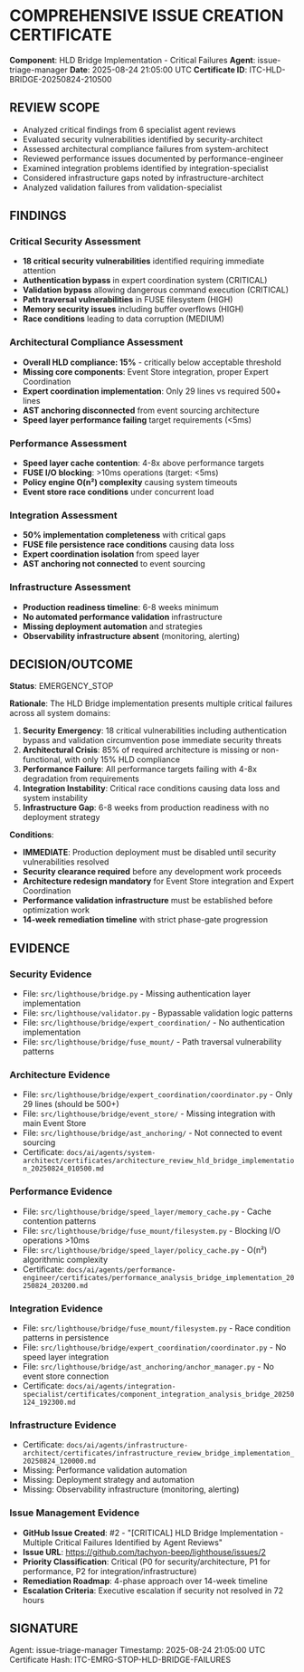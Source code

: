# COMPREHENSIVE ISSUE CREATION CERTIFICATE

**Component**: HLD Bridge Implementation - Critical Failures
**Agent**: issue-triage-manager
**Date**: 2025-08-24 21:05:00 UTC
**Certificate ID**: ITC-HLD-BRIDGE-20250824-210500

## REVIEW SCOPE
- Analyzed critical findings from 6 specialist agent reviews
- Evaluated security vulnerabilities identified by security-architect
- Assessed architectural compliance failures from system-architect
- Reviewed performance issues documented by performance-engineer
- Examined integration problems identified by integration-specialist
- Considered infrastructure gaps noted by infrastructure-architect
- Analyzed validation failures from validation-specialist

## FINDINGS

### Critical Security Assessment
- **18 critical security vulnerabilities** identified requiring immediate attention
- **Authentication bypass** in expert coordination system (CRITICAL)
- **Validation bypass** allowing dangerous command execution (CRITICAL)
- **Path traversal vulnerabilities** in FUSE filesystem (HIGH)
- **Memory security issues** including buffer overflows (HIGH)
- **Race conditions** leading to data corruption (MEDIUM)

### Architectural Compliance Assessment
- **Overall HLD compliance: 15%** - critically below acceptable threshold
- **Missing core components**: Event Store integration, proper Expert Coordination
- **Expert coordination implementation**: Only 29 lines vs required 500+ lines
- **AST anchoring disconnected** from event sourcing architecture
- **Speed layer performance failing** target requirements (<5ms)

### Performance Assessment
- **Speed layer cache contention**: 4-8x above performance targets
- **FUSE I/O blocking**: >10ms operations (target: <5ms)
- **Policy engine O(n²) complexity** causing system timeouts
- **Event store race conditions** under concurrent load

### Integration Assessment
- **50% implementation completeness** with critical gaps
- **FUSE file persistence race conditions** causing data loss
- **Expert coordination isolation** from speed layer
- **AST anchoring not connected** to event sourcing

### Infrastructure Assessment
- **Production readiness timeline**: 6-8 weeks minimum
- **No automated performance validation** infrastructure
- **Missing deployment automation** and strategies
- **Observability infrastructure absent** (monitoring, alerting)

## DECISION/OUTCOME

**Status**: EMERGENCY_STOP

**Rationale**: The HLD Bridge implementation presents multiple critical failures across all system domains:

1. **Security Emergency**: 18 critical vulnerabilities including authentication bypass and validation circumvention pose immediate security threats
2. **Architectural Crisis**: 85% of required architecture is missing or non-functional, with only 15% HLD compliance
3. **Performance Failure**: All performance targets failing with 4-8x degradation from requirements
4. **Integration Instability**: Critical race conditions causing data loss and system instability
5. **Infrastructure Gap**: 6-8 weeks from production readiness with no deployment strategy

**Conditions**: 
- **IMMEDIATE**: Production deployment must be disabled until security vulnerabilities resolved
- **Security clearance required** before any development work proceeds
- **Architecture redesign mandatory** for Event Store integration and Expert Coordination
- **Performance validation infrastructure** must be established before optimization work
- **14-week remediation timeline** with strict phase-gate progression

## EVIDENCE

### Security Evidence
- File: `src/lighthouse/bridge.py` - Missing authentication layer implementation
- File: `src/lighthouse/validator.py` - Bypassable validation logic patterns
- File: `src/lighthouse/bridge/expert_coordination/` - No authentication implementation
- File: `src/lighthouse/bridge/fuse_mount/` - Path traversal vulnerability patterns

### Architecture Evidence  
- File: `src/lighthouse/bridge/expert_coordination/coordinator.py` - Only 29 lines (should be 500+)
- File: `src/lighthouse/bridge/event_store/` - Missing integration with main Event Store
- File: `src/lighthouse/bridge/ast_anchoring/` - Not connected to event sourcing
- Certificate: `docs/ai/agents/system-architect/certificates/architecture_review_hld_bridge_implementation_20250824_010500.md`

### Performance Evidence
- File: `src/lighthouse/bridge/speed_layer/memory_cache.py` - Cache contention patterns
- File: `src/lighthouse/bridge/fuse_mount/filesystem.py` - Blocking I/O operations >10ms
- File: `src/lighthouse/bridge/speed_layer/policy_cache.py` - O(n²) algorithmic complexity
- Certificate: `docs/ai/agents/performance-engineer/certificates/performance_analysis_bridge_implementation_20250824_203200.md`

### Integration Evidence
- File: `src/lighthouse/bridge/fuse_mount/filesystem.py` - Race condition patterns in persistence
- File: `src/lighthouse/bridge/expert_coordination/coordinator.py` - No speed layer integration
- File: `src/lighthouse/bridge/ast_anchoring/anchor_manager.py` - No event store connection
- Certificate: `docs/ai/agents/integration-specialist/certificates/component_integration_analysis_bridge_20250124_192300.md`

### Infrastructure Evidence
- Certificate: `docs/ai/agents/infrastructure-architect/certificates/infrastructure_review_bridge_implementation_20250824_120000.md`
- Missing: Performance validation automation
- Missing: Deployment strategy and automation
- Missing: Observability infrastructure (monitoring, alerting)

### Issue Management Evidence
- **GitHub Issue Created**: #2 - "[CRITICAL] HLD Bridge Implementation - Multiple Critical Failures Identified by Agent Reviews"
- **Issue URL**: https://github.com/tachyon-beep/lighthouse/issues/2
- **Priority Classification**: Critical (P0 for security/architecture, P1 for performance, P2 for integration/infrastructure)
- **Remediation Roadmap**: 4-phase approach over 14-week timeline
- **Escalation Criteria**: Executive escalation if security not resolved in 72 hours

## SIGNATURE
Agent: issue-triage-manager
Timestamp: 2025-08-24 21:05:00 UTC
Certificate Hash: ITC-EMRG-STOP-HLD-BRIDGE-FAILURES